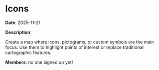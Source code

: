 # Icons

**Date**: 2025-11-21

**Description**:

Create a map where icons, pictograms, or custom symbols are the main focus. Use them to highlight points of interest or replace traditional cartographic features.

**Members**: no one signed up yet!
